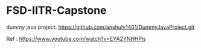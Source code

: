 # FSD-IITR-Capstone

dummy java project: https://github.com/anshulv1401/DummyJavaProject.git

Ref : https://www.youtube.com/watch?v=EYA2YNHHPls